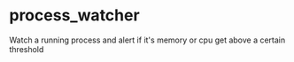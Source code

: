 process_watcher
===============

Watch a running process and alert if it's memory or cpu get above a certain threshold
